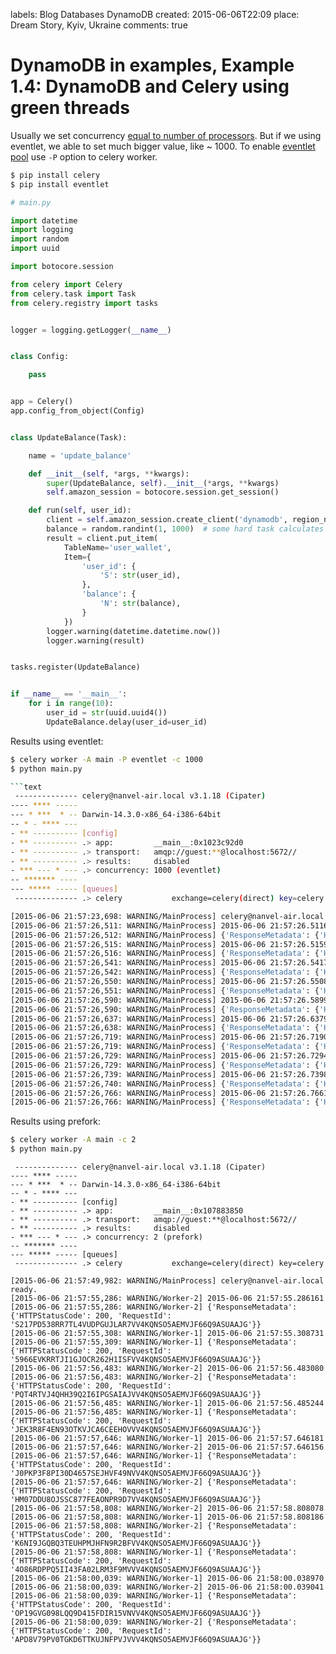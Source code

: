 labels: Blog
        Databases
        DynamoDB
created: 2015-06-06T22:09
place: Dream Story, Kyiv, Ukraine
comments: true

# DynamoDB in examples, Example 1.4: DynamoDB and Celery using green threads

Usually we set concurrency [equal to number of processors](http://celery.readthedocs.org/en/latest/configuration.html#concurrency-settings).
But if we using eventlet, we able to set much bigger value, like ~ 1000.
To enable [eventlet pool](http://celery.readthedocs.org/en/latest/userguide/concurrency/eventlet.html) use ```-P``` option to celery worker.

```bash
$ pip install celery
$ pip install eventlet
```

```python
# main.py

import datetime
import logging
import random
import uuid

import botocore.session

from celery import Celery
from celery.task import Task
from celery.registry import tasks


logger = logging.getLogger(__name__)


class Config:

    pass


app = Celery()
app.config_from_object(Config)


class UpdateBalance(Task):

    name = 'update_balance'

    def __init__(self, *args, **kwargs):
        super(UpdateBalance, self).__init__(*args, **kwargs)
        self.amazon_session = botocore.session.get_session()

    def run(self, user_id):
        client = self.amazon_session.create_client('dynamodb', region_name='us-west-2')
        balance = random.randint(1, 1000)  # some hard task calculates user balance
        result = client.put_item(
            TableName='user_wallet',
            Item={
                'user_id': {
                    'S': str(user_id),
                },
                'balance': {
                    'N': str(balance),
                }
            })
        logger.warning(datetime.datetime.now())
        logger.warning(result)


tasks.register(UpdateBalance)


if __name__ == '__main__':
    for i in range(10):
        user_id = str(uuid.uuid4())
        UpdateBalance.delay(user_id=user_id)
```

Results using eventlet:
```bash
$ celery worker -A main -P eventlet -c 1000
$ python main.py

```text
 -------------- celery@nanvel-air.local v3.1.18 (Cipater)
---- **** -----
--- * ***  * -- Darwin-14.3.0-x86_64-i386-64bit
-- * - **** ---
- ** ---------- [config]
- ** ---------- .> app:         __main__:0x1023c92d0
- ** ---------- .> transport:   amqp://guest:**@localhost:5672//
- ** ---------- .> results:     disabled
- *** --- * --- .> concurrency: 1000 (eventlet)
-- ******* ----
--- ***** ----- [queues]
 -------------- .> celery           exchange=celery(direct) key=celery

[2015-06-06 21:57:23,698: WARNING/MainProcess] celery@nanvel-air.local ready.
[2015-06-06 21:57:26,511: WARNING/MainProcess] 2015-06-06 21:57:26.511696
[2015-06-06 21:57:26,512: WARNING/MainProcess] {'ResponseMetadata': {'HTTPStatusCode': 200, 'RequestId': '1BNOL3VSM33D1EUIP7QRP2QTUNVV4KQNSO5AEMVJF66Q9ASUAAJG'}}
[2015-06-06 21:57:26,515: WARNING/MainProcess] 2015-06-06 21:57:26.515920
[2015-06-06 21:57:26,516: WARNING/MainProcess] {'ResponseMetadata': {'HTTPStatusCode': 200, 'RequestId': 'HGVHJ9CRS5U3EJ4KG57C44N53BVV4KQNSO5AEMVJF66Q9ASUAAJG'}}
[2015-06-06 21:57:26,541: WARNING/MainProcess] 2015-06-06 21:57:26.541750
[2015-06-06 21:57:26,542: WARNING/MainProcess] {'ResponseMetadata': {'HTTPStatusCode': 200, 'RequestId': 'RD0J3H6EL29B6CKUKLJ9AQT4HNVV4KQNSO5AEMVJF66Q9ASUAAJG'}}
[2015-06-06 21:57:26,550: WARNING/MainProcess] 2015-06-06 21:57:26.550805
[2015-06-06 21:57:26,551: WARNING/MainProcess] {'ResponseMetadata': {'HTTPStatusCode': 200, 'RequestId': 'SP9M3F114NIEOAUQVQ0UU74JVRVV4KQNSO5AEMVJF66Q9ASUAAJG'}}
[2015-06-06 21:57:26,590: WARNING/MainProcess] 2015-06-06 21:57:26.589971
[2015-06-06 21:57:26,590: WARNING/MainProcess] {'ResponseMetadata': {'HTTPStatusCode': 200, 'RequestId': 'HTB2TU11O98IA1RA5IANC1T8GBVV4KQNSO5AEMVJF66Q9ASUAAJG'}}
[2015-06-06 21:57:26,637: WARNING/MainProcess] 2015-06-06 21:57:26.637958
[2015-06-06 21:57:26,638: WARNING/MainProcess] {'ResponseMetadata': {'HTTPStatusCode': 200, 'RequestId': 'A9B7SON7IO7TBVA8CHCG1HMOSJVV4KQNSO5AEMVJF66Q9ASUAAJG'}}
[2015-06-06 21:57:26,719: WARNING/MainProcess] 2015-06-06 21:57:26.719082
[2015-06-06 21:57:26,719: WARNING/MainProcess] {'ResponseMetadata': {'HTTPStatusCode': 200, 'RequestId': 'HPKGKLUV80OR1I1I679457NV63VV4KQNSO5AEMVJF66Q9ASUAAJG'}}
[2015-06-06 21:57:26,729: WARNING/MainProcess] 2015-06-06 21:57:26.729478
[2015-06-06 21:57:26,729: WARNING/MainProcess] {'ResponseMetadata': {'HTTPStatusCode': 200, 'RequestId': 'AAIKV3SKH2QQJ1UDG0CBHCKKHNVV4KQNSO5AEMVJF66Q9ASUAAJG'}}
[2015-06-06 21:57:26,739: WARNING/MainProcess] 2015-06-06 21:57:26.739881
[2015-06-06 21:57:26,740: WARNING/MainProcess] {'ResponseMetadata': {'HTTPStatusCode': 200, 'RequestId': 'QU4E7KQMC656O1MNB3C7F6A8MFVV4KQNSO5AEMVJF66Q9ASUAAJG'}}
[2015-06-06 21:57:26,766: WARNING/MainProcess] 2015-06-06 21:57:26.766148
[2015-06-06 21:57:26,766: WARNING/MainProcess] {'ResponseMetadata': {'HTTPStatusCode': 200, 'RequestId': 'LLB6K6385US0V5BRBI8SBVTKBRVV4KQNSO5AEMVJF66Q9ASUAAJG'}}
```

Results using prefork:
```bash
$ celery worker -A main -c 2
$ python main.py
```

```text
 -------------- celery@nanvel-air.local v3.1.18 (Cipater)
---- **** -----
--- * ***  * -- Darwin-14.3.0-x86_64-i386-64bit
-- * - **** ---
- ** ---------- [config]
- ** ---------- .> app:         __main__:0x107883850
- ** ---------- .> transport:   amqp://guest:**@localhost:5672//
- ** ---------- .> results:     disabled
- *** --- * --- .> concurrency: 2 (prefork)
-- ******* ----
--- ***** ----- [queues]
 -------------- .> celery           exchange=celery(direct) key=celery

[2015-06-06 21:57:49,982: WARNING/MainProcess] celery@nanvel-air.local ready.
[2015-06-06 21:57:55,286: WARNING/Worker-2] 2015-06-06 21:57:55.286161
[2015-06-06 21:57:55,286: WARNING/Worker-2] {'ResponseMetadata': {'HTTPStatusCode': 200, 'RequestId': 'S217PD538RR7TL4VUDPGUJLAR7VV4KQNSO5AEMVJF66Q9ASUAAJG'}}
[2015-06-06 21:57:55,308: WARNING/Worker-1] 2015-06-06 21:57:55.308731
[2015-06-06 21:57:55,309: WARNING/Worker-1] {'ResponseMetadata': {'HTTPStatusCode': 200, 'RequestId': '5966EVKRRTJI1GJOCR262H1ISFVV4KQNSO5AEMVJF66Q9ASUAAJG'}}
[2015-06-06 21:57:56,483: WARNING/Worker-2] 2015-06-06 21:57:56.483080
[2015-06-06 21:57:56,483: WARNING/Worker-2] {'ResponseMetadata': {'HTTPStatusCode': 200, 'RequestId': 'PQT4RTVJ4QHH39Q2I6IPGSAIAJVV4KQNSO5AEMVJF66Q9ASUAAJG'}}
[2015-06-06 21:57:56,485: WARNING/Worker-1] 2015-06-06 21:57:56.485244
[2015-06-06 21:57:56,485: WARNING/Worker-1] {'ResponseMetadata': {'HTTPStatusCode': 200, 'RequestId': 'JEK3R8F4EN93OTKVJCA6CEEHOVVV4KQNSO5AEMVJF66Q9ASUAAJG'}}
[2015-06-06 21:57:57,646: WARNING/Worker-1] 2015-06-06 21:57:57.646181
[2015-06-06 21:57:57,646: WARNING/Worker-2] 2015-06-06 21:57:57.646156
[2015-06-06 21:57:57,646: WARNING/Worker-1] {'ResponseMetadata': {'HTTPStatusCode': 200, 'RequestId': 'J0PKP3F8PI30D4657SEJHVF49NVV4KQNSO5AEMVJF66Q9ASUAAJG'}}
[2015-06-06 21:57:57,646: WARNING/Worker-2] {'ResponseMetadata': {'HTTPStatusCode': 200, 'RequestId': 'HM07DDU8OJSSC877FEAONPR9D7VV4KQNSO5AEMVJF66Q9ASUAAJG'}}
[2015-06-06 21:57:58,808: WARNING/Worker-2] 2015-06-06 21:57:58.808078
[2015-06-06 21:57:58,808: WARNING/Worker-1] 2015-06-06 21:57:58.808186
[2015-06-06 21:57:58,808: WARNING/Worker-2] {'ResponseMetadata': {'HTTPStatusCode': 200, 'RequestId': 'K6NI9JGQBQ3TEUHPMJHFN9R2BFVV4KQNSO5AEMVJF66Q9ASUAAJG'}}
[2015-06-06 21:57:58,808: WARNING/Worker-1] {'ResponseMetadata': {'HTTPStatusCode': 200, 'RequestId': '4O86RDPPQ5II43FA02LRM3F9MVVV4KQNSO5AEMVJF66Q9ASUAAJG'}}
[2015-06-06 21:58:00,039: WARNING/Worker-1] 2015-06-06 21:58:00.038970
[2015-06-06 21:58:00,039: WARNING/Worker-2] 2015-06-06 21:58:00.039041
[2015-06-06 21:58:00,039: WARNING/Worker-1] {'ResponseMetadata': {'HTTPStatusCode': 200, 'RequestId': 'OP19GVG098LQQ9D415FDIR15VNVV4KQNSO5AEMVJF66Q9ASUAAJG'}}
[2015-06-06 21:58:00,039: WARNING/Worker-2] {'ResponseMetadata': {'HTTPStatusCode': 200, 'RequestId': 'APD8V79PV0TGKD6TTKUJNFPVJVVV4KQNSO5AEMVJF66Q9ASUAAJG'}}
```
